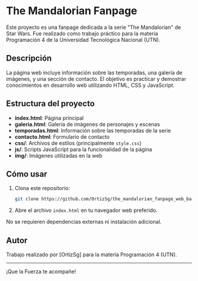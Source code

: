 # The Mandalorian Fanpage

Este proyecto es una fanpage dedicada a la serie "The Mandalorian" de Star Wars. Fue realizado como trabajo práctico para la materia Programación 4 de la Universidad Tecnológica Nacional (UTN).

## Descripción

La página web incluye información sobre las temporadas, una galería de imágenes, y una sección de contacto. El objetivo es practicar y demostrar conocimientos en desarrollo web utilizando HTML, CSS y JavaScript.

## Estructura del proyecto

- **index.html**: Página principal
- **galeria.html**: Galería de imágenes de personajes y escenas
- **temporadas.html**: Información sobre las temporadas de la serie
- **contacto.html**: Formulario de contacto
- **css/**: Archivos de estilos (principalmente `style.css`)
- **js/**: Scripts JavaScript para la funcionalidad de la página
- **img/**: Imágenes utilizadas en la web

## Cómo usar

1. Clona este repositorio:
   ```sh
   git clone https://github.com/OrtizSg/the_mandalorian_fanpage_web_baja_complejidad.git
   ```
2. Abre el archivo `index.html` en tu navegador web preferido.

No se requieren dependencias externas ni instalación adicional.

## Autor

Trabajo realizado por [OrtizSg] para la materia Programación 4 (UTN).

---

¡Que la Fuerza te acompañe!
